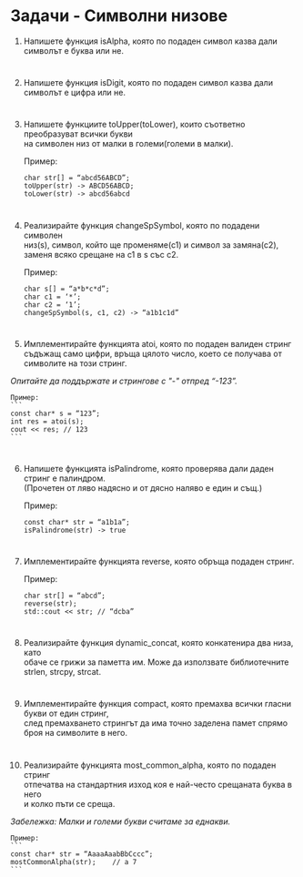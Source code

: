 # **Задачи - Символни низове**

1. Напишете функция isAlpha, която по подаден символ казва дали символът е буква или не.<br>
#
2. Напишете функция isDigit, която по подаден символ казва дали символът е цифра или не.<br>
#
3. Напишете функциите toUpper(toLower), които съответно преобразуват всички букви<br>
на символен низ от малки в големи(големи в малки).<br>

    Пример:
    ```
    char str[] = “abcd56ABCD”;
    toUpper(str) -> ABCD56ABCD;
    toLower(str) -> abcd56abcd
    ```
#
4. Реализирайте функция changeSpSymbol, която по подадени символен<br>
низ(s), символ, който ще променяме(c1) и символ за замяна(c2),<br>
заменя всяко срещане на c1 в s със c2.<br>

    Пример:
    ```
    char s[] = “a*b*c*d”;
    char c1 = ‘*’;
    char c2 = ‘1’;
    changeSpSymbol(s, c1, c2) -> “a1b1c1d”
    ```
#
5. Имплементирайте функцията atoi, която по подаден валиден стринг<br>
съдъжащ само цифри, връща цялото число, което се получава от символите на този стринг.<br>

*Oпитайте да поддържате и стрингове с "-" отпред “-123”.*<br>

    Пример:
    ```
    const char* s = “123”;
    int res = atoi(s);
    cout << res; // 123
    ```
#
6. Напишете функцията isPalindrome, която проверява дали даден стринг е палиндром.<br>
(Прочетен от ляво надясно и от дясно наляво е един и същ.)<br>

    Пример:
    ```
    const char* str = “a1b1a”;
    isPalindrome(str) -> true
    ```
#
7. Имплементирайте функцията reverse, която обръща подаден стринг.<br>

    Пример:
    ```
    char str[] = “abcd”;
    reverse(str);
    std::cout << str; // “dcba”
    ```
#
8. Реализирайте функция dynamic_concat, която конкатенира два низа, като<br>
обаче се грижи за паметта им. Може да използвате библиотечните strlen, strcpy, strcat.<br>
#
9. Имплементирайте функция compact, която премахва всички гласни букви от един стринг,<br>
след премахването стрингът да има точно заделена памет спрямо броя на символите в него.<br>
#
10. Реализирайте функцията most_common_alpha, която по подаден стринг<br>
отпечатва на стандартния изход коя е най-често срещаната буква в него<br>
и колко пъти се среща.

*Забележка: Малки и големи букви считаме за еднакви.*

    Пример:
    ```
    const char* str = “AaaaAaabBbCccc”;
    mostCommonAlpha(str);    // a 7
    ```
#
